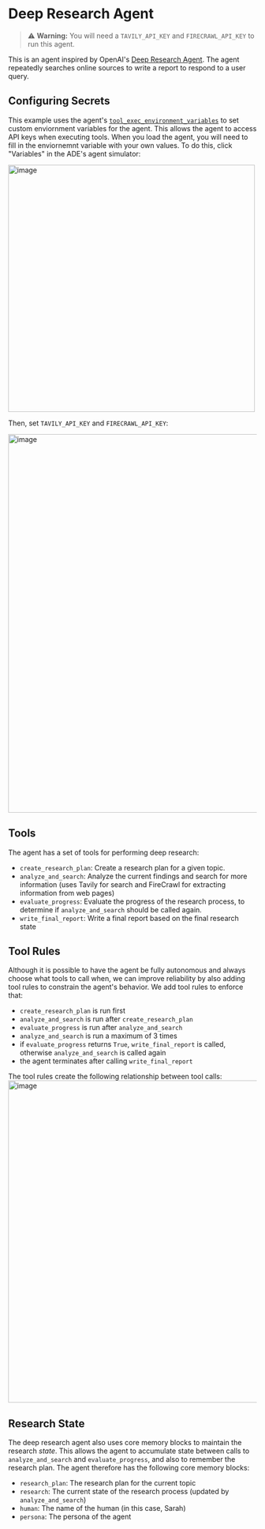 # Deep Research Agent 
> ⚠️ **Warning:** You will need a `TAVILY_API_KEY` and `FIRECRAWL_API_KEY` to run this agent. 

This is an agent inspired by OpenAI's [Deep Research Agent]([https://github.com/openai/deep-research-agent](https://openai.com/index/introducing-deep-research/)). The agent repeatedly searches online sources to write a report to respond to a user query.  

## Configuring Secrets 
This example uses the agent's [`tool_exec_environment_variables`](https://docs.letta.com/api-reference/agents/create#request.body.tool_exec_environment_variables) to set custom enviornment variables for the agent. This allows the agent to access API keys when executing tools. When you load the agent, you will need to fill in the enviornemnt variable with your own values. To do this, click "Variables" in the ADE's agent simulator: 

<img width="500" alt="image" src="https://github.com/user-attachments/assets/420450ef-f34f-418c-878f-68150c538271" />

Then, set `TAVILY_API_KEY` and `FIRECRAWL_API_KEY`: 

<img width="766" alt="image" src="https://github.com/user-attachments/assets/d37a5594-aeb0-4849-af98-d079d1777147" />


## Tools 
The agent has a set of tools for performing deep research: 
- `create_research_plan`: Create a research plan for a given topic. 
- `analyze_and_search`: Analyze the current findings and search for more information (uses Tavily for search and FireCrawl for extracting information from web pages)
- `evaluate_progress`: Evaluate the progress of the research process, to determine if `analyze_and_search` should be called again. 
- `write_final_report`: Write a final report based on the final research state

## Tool Rules  
Although it is possible to have the agent be fully autonomous and always choose what tools to call when, we can improve reliability by also adding tool rules to constrain the agent's behavior. We add tool rules to enforce that: 
- `create_research_plan` is run first
- `analyze_and_search` is run after `create_research_plan`
- `evaluate_progress` is run after `analyze_and_search`
- `analyze_and_search` is run a maximum of 3 times
- if `evaluate_progress` returns `True`, `write_final_report` is called, otherwise `analyze_and_search` is called again
- the agent terminates after calling `write_final_report`

The tool rules create the following relationship between tool calls: 
 <img width="652" alt="image" src="https://github.com/user-attachments/assets/79b0edc6-9fb1-4218-b070-ee7dd36c7eb9" />

## Research State 
The deep research agent also uses core memory blocks to maintain the research *state*. This allows the agent to accumulate state between calls to `analyze_and_search` and `evaluate_progress`, and also to remember the research plan. The agent therefore has the following core memory blocks: 

- `research_plan`: The research plan for the current topic
- `research`: The current state of the research process (updated by `analyze_and_search`)
- `human`: The name of the human (in this case, Sarah)
- `persona`: The persona of the agent 

